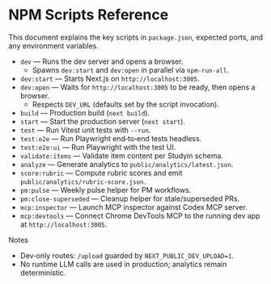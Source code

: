 # NPM Scripts Reference

This document explains the key scripts in `package.json`, expected ports, and any environment variables.

- `dev` — Runs the dev server and opens a browser.
  - Spawns `dev:start` and `dev:open` in parallel via `npm-run-all`.
- `dev:start` — Starts Next.js on `http://localhost:3005`.
- `dev:open` — Waits for `http://localhost:3005` to be ready, then opens a browser.
  - Respects `DEV_URL` (defaults set by the script invocation).
- `build` — Production build (`next build`).
- `start` — Start the production server (`next start`).
- `test` — Run Vitest unit tests with `--run`.
- `test:e2e` — Run Playwright end‑to‑end tests headless.
- `test:e2e:ui` — Run Playwright with the test UI.
- `validate:items` — Validate item content per Studyin schema.
- `analyze` — Generate analytics to `public/analytics/latest.json`.
- `score:rubric` — Compute rubric scores and emit `public/analytics/rubric-score.json`.
- `pm:pulse` — Weekly pulse helper for PM workflows.
- `pm:close-superseded` — Cleanup helper for stale/superseded PRs.
- `mcp:inspector` — Launch MCP inspector against Codex MCP server.
- `mcp:devtools` — Connect Chrome DevTools MCP to the running dev app at `http://localhost:3005`.

Notes
- Dev‑only routes: `/upload` guarded by `NEXT_PUBLIC_DEV_UPLOAD=1`.
- No runtime LLM calls are used in production; analytics remain deterministic.
